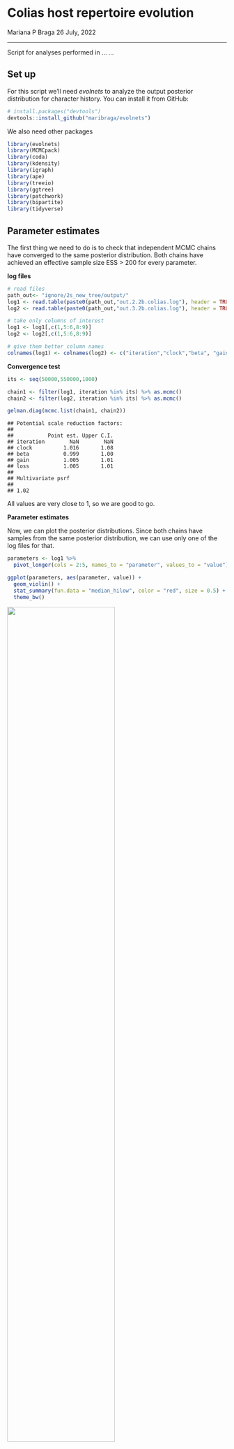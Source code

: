 Colias host repertoire evolution
================
Mariana P Braga
26 July, 2022

------------------------------------------------------------------------

Script for analyses performed in … *…*

## Set up

For this script we’ll need *evolnets* to analyze the output posterior
distribution for character history. You can install it from GitHub:

``` r
# install.packages("devtools")
devtools::install_github("maribraga/evolnets")
```

We also need other packages

``` r
library(evolnets)
library(MCMCpack)
library(coda)
library(kdensity)
library(igraph)
library(ape)
library(treeio)
library(ggtree)
library(patchwork)
library(bipartite)
library(tidyverse)
```

## Parameter estimates

The first thing we need to do is to check that independent MCMC chains
have converged to the same posterior distribution. Both chains have
achieved an effective sample size ESS \> 200 for every parameter.

**log files**

``` r
# read files
path_out<- "ignore/2s_new_tree/output/"
log1 <- read.table(paste0(path_out,"out.2.2b.colias.log"), header = TRUE)
log2 <- read.table(paste0(path_out,"out.3.2b.colias.log"), header = TRUE)

# take only columns of interest
log1 <- log1[,c(1,5:6,8:9)]
log2 <- log2[,c(1,5:6,8:9)]

# give them better column names
colnames(log1) <- colnames(log2) <- c("iteration","clock","beta", "gain", "loss")
```

**Convergence test**

``` r
its <- seq(50000,550000,1000)

chain1 <- filter(log1, iteration %in% its) %>% as.mcmc()
chain2 <- filter(log2, iteration %in% its) %>% as.mcmc()

gelman.diag(mcmc.list(chain1, chain2))
```

    ## Potential scale reduction factors:
    ## 
    ##           Point est. Upper C.I.
    ## iteration        NaN        NaN
    ## clock          1.016       1.08
    ## beta           0.999       1.00
    ## gain           1.005       1.01
    ## loss           1.005       1.01
    ## 
    ## Multivariate psrf
    ## 
    ## 1.02

All values are very close to 1, so we are good to go.

**Parameter estimates**

Now, we can plot the posterior distributions. Since both chains have
samples from the same posterior distribution, we can use only one of the
log files for that.

``` r
parameters <- log1 %>% 
  pivot_longer(cols = 2:5, names_to = "parameter", values_to = "value")

ggplot(parameters, aes(parameter, value)) +
  geom_violin() +
  stat_summary(fun.data = "median_hilow", color = "red", size = 0.5) +
  theme_bw()
```

<img src="Host_rep_evolution_files/figure-gfm/densities-1.png" width="70%" />

``` r
parameters %>% 
  group_by(parameter) %>% 
  summarise(mean = mean(value),
            sd = sd(value))
```

    ## # A tibble: 4 × 3
    ##   parameter   mean      sd
    ##   <chr>      <dbl>   <dbl>
    ## 1 beta      0.0964 0.0965 
    ## 2 clock     0.723  0.0648 
    ## 3 gain      0.0826 0.00907
    ## 4 loss      0.917  0.00907

**Bayes factor**

The parameter called `beta` defines whether the phylogenetic distance
between hosts affects the probability of gaining new hosts. When
`beta = 0`, phylogenetic distances between hosts do not matter, hence
all hosts are equally likely to be gained. We use Bayes factor to test
whether the inferred `beta` is significantly different from 0. If the
factor is \< 1, it means that the phylogenetic distances do not matter
during host gain events.

``` r
d_prior <- dexp(x=0, rate=1)

kd_beta <- kdensity(x = log1$beta, 
                    kernel='gamma', 
                    support=c(0,Inf), 
                    bw = 0.02)
max = kd_beta(0)

(BF <- d_prior/max)
```

    ## [1] 0.1247874

## Character history

Let’s move on to reconstruction of the history of evolution of host
repertoire across the Colias phylogeny.

#### Data

**Trees**

We use `read_tree_from_revbayes` to read the Colias tree because this
file was exported from RevBayes and contains the node labels given by
RevBayes. This will be very important in the analysis!

``` r
path_data <- "ignore/2s_new_tree/data/"
path_evol <- "ignore/2s_new_tree/evolnets/"

tree <- read_tree_from_revbayes(paste0(path_evol,"tree_final_Rev.tre"))
host_tree <- read.tree(paste0(path_data,"host_tree.tre"))
```

**Extant network**

This matrix contains 0s and 2s because in the host repertoire model in
RevBayes, there are 3 possible states (0,1,2), where 1 means “potential
host” and 2 means “actual host”. We used the 2-state model for the
reconstruction in RevBayes, so we are only interested in the 0s and 2s,
no potential host.

``` r
matrix <- read.csv(paste0(path_data,"matrix_phylo_timetree.csv"), row.names = 1) %>% as.matrix()
```

**Read in .history.txt files**

We’ll use the *evolnets* function `read_history()` to read a file
outputed from RevBayes with sampled histories during MCMC

``` r
history <- read_history(paste0(path_out, "out.2.2b.colias.history.txt"), burnin = 0) %>% 
  filter(iteration %in% its)
```

#### Number of events and effective rate of evolution

``` r
# Estimated number of events across the Colias phylogeny
count_events(history)
```

    ##       mean HPD95.lower HPD95.upper
    ## 1 400.4711         335         462

``` r
# How many events were host gains and how many host losses?
count_gl(history)
```

    ##    gains   losses 
    ## 169.7405 230.7305

``` r
# Considering the number of events and the total length of the Colias phylogeny, 
# what is the estimated rate of host repertoire evolution?
effective_rate(history, tree)
```

    ##       mean HPD95.lower HPD95.upper
    ## 1 5.759065    4.817543    6.643895

#### Modules of the extant (present-day) network

``` r
# find modules
mod <- mycomputeModules(matrix)
```

``` r
mod_list <- listModuleInformation(mod)[[2]]
host_mods <- lapply(mod_list, function(x) data.frame(host = x[[2]]))
host_mods <- dplyr::bind_rows(host_mods, .id = 'host_module')
mod_order <- host_mods$host

para_mods <- lapply(mod_list, function(x) data.frame(parasite = x[[1]]))
para_mods <- dplyr::bind_rows(para_mods, .id = 'parasite_module')
mod_order_para <- para_mods$parasite

plot_extant_matrix(matrix, mod, 
                   parasite_order = mod_order_para, 
                   host_order = mod_order)
```

![](Host_rep_evolution_files/figure-gfm/mod_ext_matrix-1.png)<!-- -->
